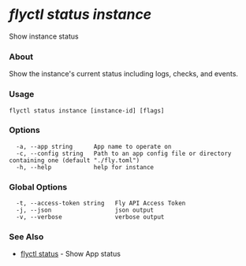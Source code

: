 # _flyctl status instance_

Show instance status

### About

Show the instance's current status including logs, checks, 
and events.

### Usage
```
flyctl status instance [instance-id] [flags]
```

### Options

```
  -a, --app string      App name to operate on
  -c, --config string   Path to an app config file or directory containing one (default "./fly.toml")
  -h, --help            help for instance
```

### Global Options

```
  -t, --access-token string   Fly API Access Token
  -j, --json                  json output
  -v, --verbose               verbose output
```

### See Also

* [flyctl status](/docs/flyctl/status/)	 - Show App status

